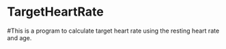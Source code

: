 # TargetHeartRate
#This is a program to calculate target heart rate using the resting heart rate and age.
